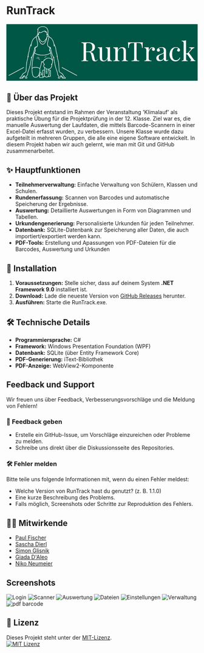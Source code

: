 # RunTrack
![Logo](https://raw.githubusercontent.com/KreativeName1/RunTrack/main/Images/RunTrack_Logo_Farbe.png)

## 📖 Über das Projekt
Dieses Projekt entstand im Rahmen der Veranstaltung 'Klimalauf'
als praktische Übung für die Projektprüfung in der 12. Klasse. Ziel war es,
die manuelle Auswertung der Laufdaten, die mittels Barcode-Scannern
in einer Excel-Datei erfasst wurden, zu verbessern.
Unsere Klasse wurde dazu aufgeteilt in mehreren Gruppen, die alle eine eigene Software entwickelt.
In diesem Projekt haben wir auch gelernt, wie man mit Git und GitHub zusammenarbeitet.

## ✨ Hauptfunktionen
* **Teilnehmerverwaltung:** Einfache Verwaltung von Schülern, Klassen und Schulen.
* **Rundenerfassung:** Scannen von Barcodes und automatische Speicherung der Ergebnisse.
* **Auswertung:** Detaillierte Auswertungen in Form von Diagrammen und Tabellen.
* **Urkundengenerierung:** Personalisierte Urkunden für jeden Teilnehmer.
* **Datenbank:** SQLite-Datenbank zur Speicherung aller Daten, die auch importiert/exportiert werden kann.
* **PDF-Tools:** Erstellung und Apassungen von PDF-Dateien für die Barcodes, Auswertung und Urkunden

## 🚀 Installation

1. **Voraussetzungen:**  Stelle sicher, dass auf deinem System **.NET Framework 9.0** installiert ist.
2. **Download:** Lade die neueste Version von [GitHub Releases](https://github.com/KreativeName1/RunTrack/releases) herunter.
3. **Ausführen:** Starte die RunTrack.exe.

## 🛠️ **Technische Details**  

- **Programmiersprache:** C#  
- **Framework:** Windows Presentation Foundation (WPF)  
- **Datenbank:** SQLite (über Entity Framework Core)  
- **PDF-Generierung:** iText-Bibliothek  
- **PDF-Anzeige:** WebView2-Komponente  

## Feedback und Support

Wir freuen uns über Feedback, Verbesserungsvorschläge und die Meldung von Fehlern!
### 📝 Feedback geben
- Erstelle ein GitHub-Issue, um Vorschläge einzureichen oder Probleme zu melden.
- Schreibe uns direkt über die Diskussionsseite des Repositories.

### 🛠️ Fehler melden

Bitte teile uns folgende Informationen mit, wenn du einen Fehler meldest:
- Welche Version von RunTrack hast du genutzt? (z. B. 1.1.0)
- Eine kurze Beschreibung des Problems.
- Falls möglich, Screenshots oder Schritte zur Reproduktion des Fehlers.

## 👩‍💻 Mitwirkende
- [Paul Fischer](https://github.com/Fuxson)
- [Sascha Dierl](https://github.com/KreativeName1)
- [Simon Glisnik](https://github.com/CyberEnte)
- [Giada D'Aleo](https://github.com/GD1900)
- [Niko Neumeier](https://github.com/user10201)

## Screenshots
![Login](https://github.com/user-attachments/assets/9a8f17cc-ef28-45cf-8035-a4f72f7cbbb6)
![Scanner](https://github.com/user-attachments/assets/58bbf202-0dd7-493b-b55f-2eb32252ea7a)
![Auswertung](https://github.com/user-attachments/assets/e714e35c-85b5-4c59-ae1c-0a724ad9388c)
![Dateien](https://github.com/user-attachments/assets/0e3da8e8-af6c-413e-a85b-52b113e1f186)
![Einstellungen](https://github.com/user-attachments/assets/86ca97bc-ac31-4e9b-ab32-bb5362313fc8)
![Verwaltung](https://github.com/user-attachments/assets/8bb98ca0-e76e-4776-9c17-6912d6b71aa7)
![pdf barcode](https://github.com/user-attachments/assets/3972448c-2f5a-4875-b6e7-4116a12fa6e7)



## 📜 **Lizenz**  
Dieses Projekt steht unter der [MIT-Lizenz](https://opensource.org/licenses/MIT).  
[![MIT Lizenz](https://img.shields.io/badge/License-MIT-yellow.svg)](https://opensource.org/licenses/MIT)  

